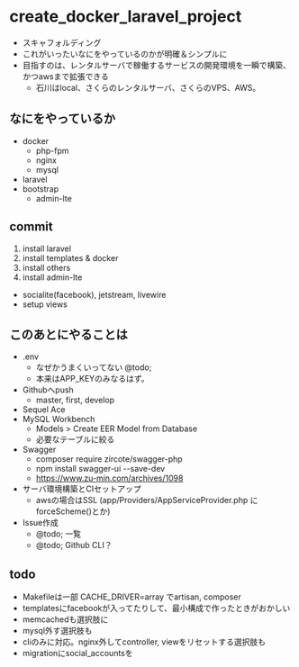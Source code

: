 create_docker_laravel_project
=============================

* スキャフォルディング
* これがいったいなにをやっているのかが明確＆シンプルに
* 目指すのは、レンタルサーバで稼働するサービスの開発環境を一瞬で構築、かつawsまで拡張できる
  * 石川はlocal、さくらのレンタルサーバ、さくらのVPS、AWS。

## なにをやっているか

* docker
  * php-fpm
  * nginx
  * mysql
* laravel
* bootstrap
  * admin-lte

## commit

1. install laravel
2. install templates & docker
3. install others
4. install admin-lte
  * socialite(facebook), jetstream, livewire
  * setup views

## このあとにやることは

* .env
  * なぜかうまくいってない @todo;
  * 本来はAPP_KEYのみなるはず。
* Githubへpush
  * master, first, develop
* Sequel Ace
* MySQL Workbench
  * Models > Create EER Model from Database
  * 必要なテーブルに絞る
* Swagger
  * composer require zircote/swagger-php
  * npm install swagger-ui --save-dev
  * https://www.zu-min.com/archives/1098
* サーバ環境構築とCIセットアップ
  * awsの場合はSSL (app/Providers/AppServiceProvider.php に forceScheme()とか)
* Issue作成
  * @todo; 一覧
  * @todo; Github CLI？

## todo

* Makefileは一部 CACHE_DRIVER=array でartisan, composer
* templatesにfacebookが入ってたりして、最小構成で作ったときがおかしい
* memcachedも選択肢に
* mysql外す選択肢も
* cliのみに対応。nginx外してcontroller, viewをリセットする選択肢も
* migrationにsocial_accountsを
